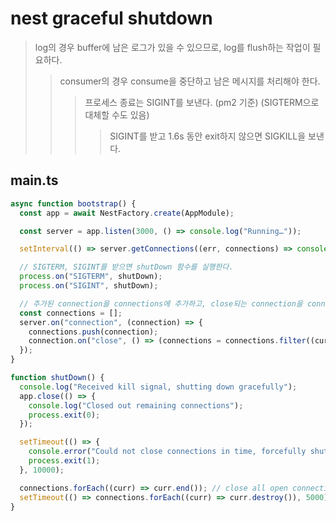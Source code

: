 # nest graceful shutdown

> log의 경우 buffer에 남은 로그가 있을 수 있으므로, log를 flush하는 작업이 필요하다.
>
> > consumer의 경우 consume을 중단하고 남은 메시지를 처리해야 한다.
> >
> > > 프로세스 종료는 SIGINT를 보낸다. (pm2 기준) (SIGTERM으로 대체할 수도 있음)
> > >
> > > > SIGINT를 받고 1.6s 동안 exit하지 않으면 SIGKILL을 보낸다.

## main.ts

```ts
async function bootstrap() {
  const app = await NestFactory.create(AppModule);

  const server = app.listen(3000, () => console.log("Running…"));

  setInterval(() => server.getConnections((err, connections) => console.log(`${connections} connections currently open`)), 1000);

  // SIGTERM, SIGINT를 받으면 shutDown 함수를 실행한다.
  process.on("SIGTERM", shutDown);
  process.on("SIGINT", shutDown);

  // 추가된 connection을 connections에 추가하고, close되는 connection을 connections에서 제거한다.
  const connections = [];
  server.on("connection", (connection) => {
    connections.push(connection);
    connection.on("close", () => (connections = connections.filter((curr) => curr !== connection)));
  });
}

function shutDown() {
  console.log("Received kill signal, shutting down gracefully");
  app.close(() => {
    console.log("Closed out remaining connections");
    process.exit(0);
  });

  setTimeout(() => {
    console.error("Could not close connections in time, forcefully shutting down");
    process.exit(1);
  }, 10000);

  connections.forEach((curr) => curr.end()); // close all open connections
  setTimeout(() => connections.forEach((curr) => curr.destroy()), 5000); // destroy all open connections
}
```
